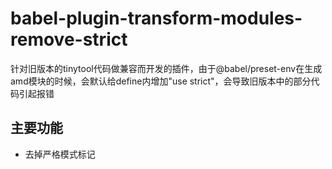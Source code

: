 # babel-plugin-transform-modules-remove-strict

针对旧版本的tinytool代码做兼容而开发的插件，由于@babel/preset-env在生成amd模块的时候，会默认给define内增加"use strict"，会导致旧版本中的部分代码引起报错

## 主要功能

* 去掉严格模式标记